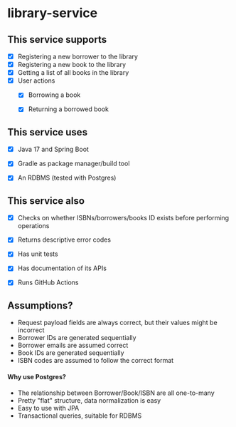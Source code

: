 # library-service

## This service supports

* [x] Registering a new borrower to the library
* [x] Registering a new book to the library
* [x] Getting a list of all books in the library
* [x] User actions
    * [x] Borrowing a book
    * [x] Returning a borrowed book



## This service uses

* [x] Java 17 and Spring Boot
* [x] Gradle as package manager/build tool
* [x] An RDBMS (tested with Postgres)



## This service also

* [x] Checks on whether ISBNs/borrowers/books ID exists before performing operations
* [x] Returns descriptive error codes

* [x] Has unit tests
* [x] Has documentation of its APIs
* [x] Runs GitHub Actions



## Assumptions?

* Request payload fields are always correct, but their values might be incorrect
* Borrower IDs are generated sequentially
* Borrower emails are assumed correct
* Book IDs are generated sequentially
* ISBN codes are assumed to follow the correct format



#### Why use Postgres?

* The relationship between Borrower/Book/ISBN are all one-to-many
* Pretty "flat" structure, data normalization is easy
* Easy to use with JPA
* Transactional queries, suitable for RDBMS


